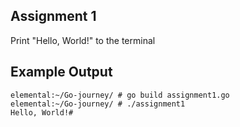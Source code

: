 ## Assignment 1
Print "Hello, World!" to the terminal

## Example Output
```terminal_session
elemental:~/Go-journey/ # go build assignment1.go
elemental:~/Go-journey/ # ./assignment1                                        
Hello, World!#
```
